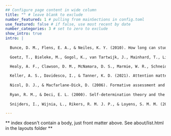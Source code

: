 ```yaml
---
## Configure page content in wide column
title: "" # leave blank to exclude
number_featured: 1 # pulling from mainSections in config.toml
use_featured: false # if false, use most recent by date
number_categories: 3 # set to zero to exclude
show_intro: true
intro: |
  
  Bunce, D. M., Flens, E. A., & Neiles, K. Y. (2010). How long can students pay attention in class? A study of student attention decline using clickers. *Journal of Chemical Education*, 87(12), 1438-1443. https://doi.org/10.1021/ed100409p
  
  Goetz, T., Bieleke, M., Gogol, K., van Tartwijk, J., Mainhard, T., Lipnevich, A. A., & Pekrun, R. (2020). Getting along and feeling good: Reciprocal associations between student-teacher relationship quality and students’ emotions. *Journal of Educational Psychology*, 112(6), 1061-1076. https://doi.org/10.1037/edu0000421
  
  Healy, A. F., Clawson, D. M., McNamara, D. S., Marmie, W. R., Schneider, V. I., Rickard, T. C., Crutcher, R. J., King, C. L., Ericsson, K. A., & Bourne, L. E. Jr. (1998). The long-term retention of knowledge and skills. *Psychological Science*, 9(1), 25-32. https://doi.org/10.1111/1467-9280.00006

  Keller, A. S., Davidesco, I., & Tanner, K. D. (2021). Attention matters: How orchestrating attention may relate to classroom learning. *CBE—Life Sciences Education*, 20(2), ar22. https://doi.org/10.1187/cbe.20-10-0242
  
  Nicol, D. J., & Macfarlane-Dick, D. (2006). Formative assessment and self-regulated learning: A model and seven principles of good feedback practice. *Studies in Higher Education*, 31(2), 199-218. https://doi.org/10.1080/03075070600572090
  
  Ryan, R. M., & Deci, E. L. (2000). Self-determination theory and the facilitation of intrinsic motivation, social development, and well-being. *American Psychologist*, 55(1), 68-78. https://doi.org/10.1037/0003-066X.55.1.68
  
  Snijders, I., Wijnia, L., Rikers, R. M. J. P., & Loyens, S. M. M. (2020). Building bridges in higher education: Student-faculty relationship quality, student engagement, and student loyalty. *Journal of Higher Education*, 91(3), 322-340. https://doi.org/10.1080/00221546.2019.1650140

---
```


** index doesn't contain a body, just front matter above.
See about/list.html in the layouts folder **